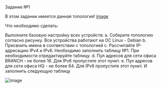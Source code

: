 Задание №1

В этом задании имеется данная топология!
[image](https://github.com/slavass15/slavass/assets/40364385/d9fc3754-8b39-4170-8de4-ed57baa5b3a3)


Что необходимо сделать:

Выполните базовую настройку всех устройств:
a. Соберите топологию согласно рисунку. Все устройства работают на OC Linux - Debian
b. Присвоить имена в соответствии с топологией
c. Рассчитайте IP-адресацию IPv4 и IPv6. Необходимо заполнить таблицу №1. При необходимости отредактируйте таблицу.
d. Пул адресов для сети офиса BRANCH - не более 16. Для IPv6 пропустите этот пункт.
e. Пул адресов для сети офиса HQ - не более 64. Для IPv6 пропустите этот пункт.
И заполнить следующую таблицу

![image](https://github.com/slavass15/slavass/assets/40364385/65df9306-154b-4f01-89ce-0de012077b00)


